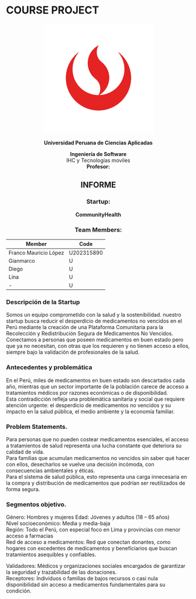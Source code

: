  # **COURSE PROJECT**

<p align="center">
  <img src="public/assets/images/UPC_logo_transparente.png" alt="Logo de la UPC" />
</p>

<p align="center"><strong>Universidad Peruana de Ciencias Aplicadas</strong></p>

<p align="center"><strong>Ingeniería de Software</strong><br>
IHC y Tecnologías moviles<br>
<strong>Profesor:</strong> </p>

<h2 align="center">INFORME</h2>

<h3 align="center">Startup:</h3>
<p align="center"><strong>CommunityHealth</strong></p>

<h3 align="center">Team Members:</h3>

<div align="center">

| **Member**                           | **Code**     |
|--------------------------------------|--------------|
|Franco Mauricio López | U202315890 |
|Gianmarco | U |
|Diego | U |
|Lina | U |
|-| U |

</div>

### Descripción de la Startup 

Somos un equipo comprometido con la salud y la sostenibilidad. nuestro startup busca reducir el desperdicio de medicamentos no vencidos en el Perú mediante la creación de una Plataforma Comunitaria para la Recolección y Redistribución Segura de Medicamentos No Vencidos. <br>Conectamos a personas que poseen medicamentos en buen estado pero que ya no necesitan, con otras que los requieren y no tienen acceso a ellos, siempre bajo la validación de profesionales de la salud. 

### Antecedentes y problemática 

En el Perú, miles de medicamentos en buen estado son descartados cada año, mientras que un sector importante de la población carece de acceso a tratamientos médicos por razones económicas o de disponibilidad. <br>Esta contradicción refleja una problemática sanitaria y social que requiere atención urgente: el desperdicio de medicamentos no vencidos y su impacto en la salud pública, el medio ambiente y la economía familiar. 

### Problem Statements. 

Para personas que no pueden costear medicamentos esenciales, el acceso a tratamientos de salud representa una lucha constante que deteriora su calidad de vida. 
<br>Para familias que acumulan medicamentos no vencidos sin saber qué hacer con ellos, desecharlos se vuelve una decisión incómoda, con consecuencias ambientales y éticas. 
<br>Para el sistema de salud pública, esto representa una carga innecesaria en la compra y distribución de medicamentos que podrían ser reutilizados de forma segura. 

### Segmentos objetivo. 

Género: Hombres y mujeres 
Edad: Jóvenes y adultos (18 – 65 años)<br> 
Nivel socioeconómico: Media y media-baja<br> 
Región: Todo el Perú, con especial foco en Lima y provincias con menor acceso a farmacias<br> 
Red de acceso a medicamentos: Red que conectan donantes, como hogares con excedentes de medicamentos y beneficiarios que buscan tratamientos asequibles y confiables.<br> 

Validadores: Médicos y organizaciones sociales encargados de garantizar la seguridad y trazabilidad de las donaciones. <br>
Receptores: Individuos o familias de bajos recursos o casi nula disponibilidad sin acceso a medicamentos fundamentales para su condición.
